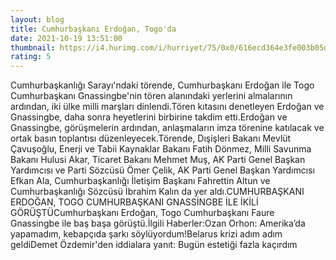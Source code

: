 ```yaml
--- 
layout: blog
title: Cumhurbaşkanı Erdoğan, Togo'da
date: 2021-10-19 13:51:00
thumbnail: https://i4.hurimg.com/i/hurriyet/75/0x0/616ecd364e3fe003b05d4588.jpg
rating: 5
---
```

Cumhurbaşkanlığı Sarayı'ndaki törende, Cumhurbaşkanı Erdoğan ile Togo Cumhurbaşkanı Gnassingbe'nin tören alanındaki yerlerini almalarının ardından, iki ülke milli marşları dinlendi.Tören kıtasını denetleyen Erdoğan ve Gnassingbe, daha sonra heyetlerini birbirine takdim etti.Erdoğan ve Gnassingbe, görüşmelerin ardından, anlaşmaların imza törenine katılacak ve ortak basın toplantısı düzenleyecek.Törende, Dışişleri Bakanı Mevlüt Çavuşoğlu, Enerji ve Tabii Kaynaklar Bakanı Fatih Dönmez, Milli Savunma Bakanı Hulusi Akar, Ticaret Bakanı Mehmet Muş, AK Parti Genel Başkan Yardımcısı ve Parti Sözcüsü Ömer Çelik, AK Parti Genel Başkan Yardımcısı Efkan Ala, Cumhurbaşkanlığı İletişim Başkanı Fahrettin Altun ve Cumhurbaşkanlığı Sözcüsü İbrahim Kalın da yer aldı.CUMHURBAŞKANI ERDOĞAN, TOGO CUMHURBAŞKANI GNASSİNGBE İLE İKİLİ GÖRÜŞTÜCumhurbaşkanı Erdoğan, Togo Cumhurbaşkanı Faure Gnassingbe ile baş başa görüştü.İlgili Haberler:Ozan Orhon: Amerika’da yapamadım, kebapçıda şarkı söylüyordum!Belarus krizi adım adım geldiDemet Özdemir'den iddialara yanıt: Bugün estetiği fazla kaçırdım